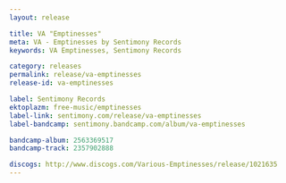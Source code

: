 ```yaml
---
layout: release

title: VA "Emptinesses"
meta: VA - Emptinesses by Sentimony Records
keywords: VA Emptinesses, Sentimony Records

category: releases
permalink: release/va-emptinesses
release-id: va-emptinesses

label: Sentimony Records
ektoplazm: free-music/emptinesses
label-link: sentimony.com/release/va-emptinesses
label-bandcamp: sentimony.bandcamp.com/album/va-emptinesses

bandcamp-album: 2563369517
bandcamp-track: 2357902888

discogs: http://www.discogs.com/Various-Emptinesses/release/1021635
---
```


